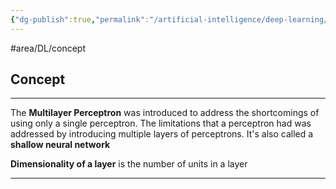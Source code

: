 ```yaml
---
{"dg-publish":true,"permalink":"/artificial-intelligence/deep-learning/multilayer-perceptron-mlp/"}
---
```


#area/DL/concept 

## Concept
---
The **Multilayer Perceptron** was introduced to address the shortcomings of using only a single perceptron. The limitations that a perceptron had was addressed by introducing multiple layers of perceptrons. It's also called a **shallow neural network** 

**Dimensionality of a layer** is the number of units in a layer

---
